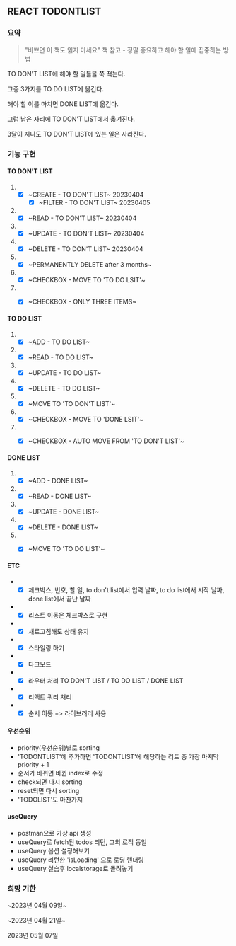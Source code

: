 ## REACT TODONTLIST

### 요약

> "바쁘면 이 책도 읽지 마세요" 책 참고 - 정말 중요하고 해야 할 일에 집중하는 방법


TO DON'T LIST에 해야 할 일들을 쭉 적는다. 

그중 3가지를 TO DO LIST에 옮긴다. 

해야 할 이를 마치면 DONE LIST에 옮긴다. 

그럼 남은 자리에 TO DON'T LIST에서 옮겨진다. 

3달이 지나도 TO DON'T LIST에 있는 일은 사라진다. 


### 기능 구현


#### TO DON'T LIST

  1. - [X] ~CREATE - TO DON'T LIST~ 20230404
       - [X] ~FILTER - TO DON'T LIST~ 20230405
  2. - [X] ~READ - TO DON'T LIST~ 20230404
  3. - [X] ~UPDATE - TO DON'T LIST~ 20230404
  4. - [X] ~DELETE - TO DON'T LIST~ 20230404
  5. - [X] ~PERMANENTLY DELETE after 3 months~
  6. - [X] ~CHECKBOX - MOVE TO 'TO DO LSIT'~
  7. - [X] ~CHECKBOX - ONLY THREE ITEMS~


 #### TO DO LIST

  1. - [X] ~ADD - TO DO LIST~
  2. - [X] ~READ - TO DO LIST~
  3. - [X] ~UPDATE - TO DO LIST~
  4. - [X] ~DELETE - TO DO LIST~
  5. - [X] ~MOVE TO 'TO DON'T LIST'~
  6. - [X] ~CHECKBOX - MOVE TO 'DONE LSIT'~
  7. - [X] ~CHECKBOX - AUTO MOVE FROM 'TO DON'T LIST'~


####  DONE LIST

  1. - [X] ~ADD - DONE LIST~
  2. - [X] ~READ - DONE LIST~
  3. - [X] ~UPDATE - DONE LIST~
  4. - [X] ~DELETE - DONE LIST~
  5. - [X] ~MOVE TO 'TO DO LIST'~


####  ETC
- - [X] 체크박스, 번호, 할 일, to don't list에서 입력 날짜, to do list에서 시작 날짜, done list에서 끝난 날짜
- - [X] 리스트 이동은 체크박스로 구현
- - [X] 새로고침해도 상태 유지
- - [X] 스타일링 하기
- - [X] 다크모드
- - [X] 라우터 처리 TO DON'T LIST / TO DO LIST / DONE LIST
- - [X] 리액트 쿼리 처리
- - [X] 순서 이동 => 라이브러리 사용   

#### 우선순위
- priority(우선순위)별로 sorting
- 'TODONTLIST'에 추가하면 'TODONTLIST'에 해당하는 리트 중 가장 마지막 priority + 1
- 순서가 바뀌면 바뀐 index로 수정
- check되면 다시 sorting
- reset되면 다시 sorting
- 'TODOLIST'도 마찬가지

#### useQuery
- postman으로 가상 api 생성
- useQuery로 fetch된 todos 리턴, 그외 로직 동일
- useQuery 옵션 설정해보기
- useQuery 리턴한 'isLoading' 으로 로딩 랜더링
- useQuery 실습후 localstorage로 돌려놓기


### 희망 기한

~2023년 04월 09일~ 

~2023년 04월 21일~  

2023년 05월 07일